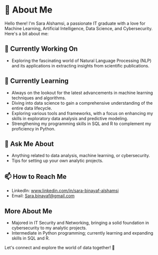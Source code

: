 # 👋 About Me

Hello there! I'm Sara Alshamsi, a passionate IT graduate with a love for Machine Learning, Artificial Intelligence, Data Science, and Cybersecurity. Here's a bit about me:

## 🔭 Currently Working On
- Exploring the fascinating world of Natural Language Processing (NLP) and its applications in extracting insights from scientific publications.

## 🌱 Currently Learning
- Always on the lookout for the latest advancements in machine learning techniques and algorithms.
- Diving into data science to gain a comprehensive understanding of the entire data lifecycle.
- Exploring various tools and frameworks, with a focus on enhancing my skills in exploratory data analysis and predictive modeling.
- Strengthening my programming skills in SQL and R to complement my proficiency in Python.

## 💬 Ask Me About
- Anything related to data analysis, machine learning, or cybersecurity.
- Tips for setting up your own analytic projects.

## 📫 How to Reach Me
- LinkedIn: www.linkedin.com/in/sara-binayaf-alshamsi 
- Email: Sara.binayaf@gmail.com

## More About Me
- Majored in IT Security and Networking, bringing a solid foundation in cybersecurity to my analytic projects.
- Intermediate in Python programming; currently learning and expanding skills in SQL and R.

Let's connect and explore the world of data together! 🚀
